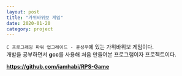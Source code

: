 ```yaml
---
layout: post
title: "가위바위보 게임"
date: 2020-01-20
category: project
---
```


`C 프로그래밍 파워 업그레이드 - 윤성우`에 있는 가위바위보 게임이다.  
개발을 공부하면서 **gcc**를 사용해 처음 만들어본 프로그램이자 프로젝트이다.

**<https://github.com/iamhabi/RPS-Game>**